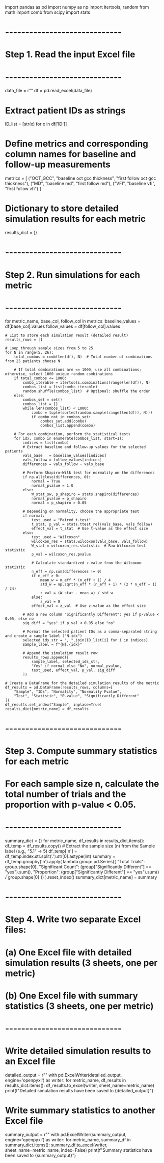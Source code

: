 import pandas as pd
import numpy as np
import itertools, random
from math import comb
from scipy import stats

# -----------------------------
# Step 1. Read the input Excel file
# -----------------------------
data_file = r""
df = pd.read_excel(data_file)

# Extract patient IDs as strings
ID_list = [str(x) for x in df['ID']]

# Define metrics and corresponding column names for baseline and follow-up measurements
metrics = [
    ("OCT_GCC", "baseline oct gcc thickness", "first follow oct gcc thickness"),
    ("MD", "baseline md", "first follow md"),
    ("VFI", "baseline vfi", "first follow vfi")
]

# Dictionary to store detailed simulation results for each metric
results_dict = {}

# -----------------------------
# Step 2. Run simulations for each metric
# -----------------------------
for metric_name, base_col, follow_col in metrics:
    baseline_values = df[base_col].values
    follow_values   = df[follow_col].values

    # List to store each simulation result (detailed result)
    results_rows = []

    # Loop through sample sizes from 5 to 25
    for N in range(5, 26):
        total_combos = comb(len(df), N)  # Total number of combinations from 25 patients choose N

        # If total combinations are <= 1000, use all combinations; otherwise, select 1000 unique random combinations
        if total_combos <= 1000:
            combo_iterable = itertools.combinations(range(len(df)), N)
            combos_list = list(combo_iterable)
            random.shuffle(combos_list)  # Optional: shuffle the order
        else:
            combos_set = set()
            combos_list = []
            while len(combos_list) < 1000:
                combo = tuple(sorted(random.sample(range(len(df)), N)))
                if combo not in combos_set:
                    combos_set.add(combo)
                    combos_list.append(combo)

        # For each combination, perform the statistical tests
        for idx, combo in enumerate(combos_list, start=1):
            indices = list(combo)
            # Extract baseline and follow-up values for the selected patients
            vals_base   = baseline_values[indices]
            vals_follow = follow_values[indices]
            differences = vals_follow - vals_base

            # Perform Shapiro–Wilk test for normality on the differences
            if np.allclose(differences, 0):
                normal = True
                normal_pvalue = 1.0
            else:
                W_stat_sw, p_shapiro = stats.shapiro(differences)
                normal_pvalue = p_shapiro
                normal = p_shapiro > 0.05

            # Depending on normality, choose the appropriate test
            if normal:
                test_used = "Paired t-test"
                t_stat, p_val = stats.ttest_rel(vals_base, vals_follow)
                effect_val = t_stat  # Use t-value as the effect size
            else:
                test_used = "Wilcoxon"
                wilcoxon_res = stats.wilcoxon(vals_base, vals_follow)
                W_stat = wilcoxon_res.statistic  # Raw Wilcoxon test statistic
                p_val = wilcoxon_res.pvalue

                # Calculate standardized z-value from the Wilcoxon statistic
                n_eff = np.sum(differences != 0)
                if n_eff > 0:
                    mean_w = n_eff * (n_eff + 1) / 4
                    std_w = np.sqrt(n_eff * (n_eff + 1) * (2 * n_eff + 1) / 24)
                    z_val = (W_stat - mean_w) / std_w
                else:
                    z_val = 0
                effect_val = z_val  # Use z-value as the effect size

            # Add a new column "Significantly Different": yes if p-value < 0.05, else no
            sig_diff = "yes" if p_val < 0.05 else "no"

            # Format the selected patient IDs as a comma-separated string and create a sample label ("N.idx")
            selected_ids_str = ", ".join(ID_list[i] for i in indices)
            sample_label = f"{N}.{idx}"

            # Append the simulation result row
            results_rows.append([
                sample_label, selected_ids_str,
                "Yes" if normal else "No", normal_pvalue,
                test_used, effect_val, p_val, sig_diff
            ])

    # Create a DataFrame for the detailed simulation results of the metric
    df_results = pd.DataFrame(results_rows, columns=[
        "Sample", "IDs", "Normality", "Normality Pvalue",
        "Test", "Statistic", "P-value", "Significantly Different"
    ])
    df_results.set_index("Sample", inplace=True)
    results_dict[metric_name] = df_results

# -----------------------------
# Step 3. Compute summary statistics for each metric
# For each sample size n, calculate the total number of trials and the proportion with p-value < 0.05.
# -----------------------------
summary_dict = {}
for metric_name, df_results in results_dict.items():
    df_temp = df_results.copy()
    # Extract the sample size (n) from the Sample label (e.g., "5.1" -> 5)
    df_temp['n'] = df_temp.index.str.split('.').str[0].astype(int)
    summary = df_temp.groupby('n').apply(
        lambda group: pd.Series({
            "Total Trials": group.shape[0],
            "Significant Count": (group["Significantly Different"] == "yes").sum(),
            "Proportion": (group["Significantly Different"] == "yes").sum() / group.shape[0]
        })
    ).reset_index()
    summary_dict[metric_name] = summary

# -----------------------------
# Step 4. Write two separate Excel files:
# (a) One Excel file with detailed simulation results (3 sheets, one per metric)
# (b) One Excel file with summary statistics (3 sheets, one per metric)
# -----------------------------
# Write detailed simulation results to an Excel file
detailed_output = r""
with pd.ExcelWriter(detailed_output, engine='openpyxl') as writer:
    for metric_name, df_results in results_dict.items():
        df_results.to_excel(writer, sheet_name=metric_name)
print(f"Detailed simulation results have been saved to {detailed_output}")

# Write summary statistics to another Excel file
summary_output = r""
with pd.ExcelWriter(summary_output, engine='openpyxl') as writer:
    for metric_name, summary_df in summary_dict.items():
        summary_df.to_excel(writer, sheet_name=metric_name, index=False)
print(f"Summary statistics have been saved to {summary_output}")


